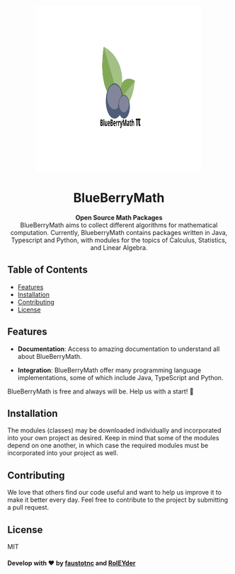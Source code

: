 <div align="center">
  <img src="/docs/blue-wide.png"/ style="width: 375px; height: 375px">
  </div>
<div align="center">
  <h1>BlueBerryMath</h1>
  </div>



<div align="center">
  <strong>Open Source Math Packages</strong>
</div>
<div align="center">
  BlueBerryMath aims to collect different algorithms for mathematical computation. Currently, BlueberryMath contains packages written in Java, Typescript and Python, with modules for the topics of Calculus, Statistics, and Linear Algebra.
</div>



## Table of Contents



- [Features](#features)
- [Installation](#installation)
- [Contributing](#contributing)
- [License](#license)



## Features

- **Documentation**:  Access to amazing documentation to understand all about BlueBerryMath.


- **Integration**:  BlueBerryMath offer many programming language implementations, some of which include Java, TypeScript and Python.   



BlueBerryMath is free and always will be.
Help us with a start! 🌟




## Installation
The modules (classes) may be downloaded individually and incorporated into your own project as desired. Keep in mind that some of the modules depend on one another, in which case the required modules must be incorporated into your project as well.

## Contributing

We love that others find our code useful and want to help us improve it to make it better every day. Feel free to contribute to the project by submitting a pull request.

## License

MIT



#### Develop  with ❤️ by [faustotnc](https://github.com/faustotnc) and [RolEYder](https://github.com/RolEYder/)
